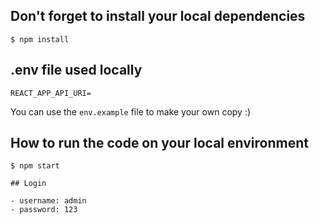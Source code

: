 ## Don't forget to install your local dependencies
```
$ npm install
```

## .env file used locally
```
REACT_APP_API_URI=
```
You can use the `env.example` file to make your own copy :)

## How to run the code on your local environment
```
$ npm start
```


```
## Login

- username: admin
- password: 123
